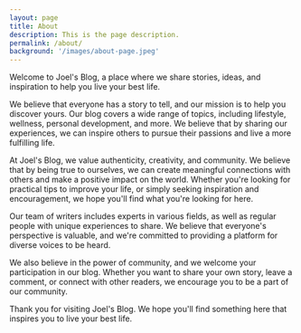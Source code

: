 ```yaml
---
layout: page
title: About
description: This is the page description. 
permalink: /about/
background: '/images/about-page.jpeg'
---
```


Welcome to Joel's Blog, a place where we share stories, ideas, and inspiration to help you live your best life.

We believe that everyone has a story to tell, and our mission is to help you discover yours. Our blog covers a wide range of topics, including lifestyle, wellness, personal development, and more. We believe that by sharing our experiences, we can inspire others to pursue their passions and live a more fulfilling life.

At Joel's Blog, we value authenticity, creativity, and community. We believe that by being true to ourselves, we can create meaningful connections with others and make a positive impact on the world. Whether you're looking for practical tips to improve your life, or simply seeking inspiration and encouragement, we hope you'll find what you're looking for here.

Our team of writers includes experts in various fields, as well as regular people with unique experiences to share. We believe that everyone's perspective is valuable, and we're committed to providing a platform for diverse voices to be heard.

We also believe in the power of community, and we welcome your participation in our blog. Whether you want to share your own story, leave a comment, or connect with other readers, we encourage you to be a part of our community.

Thank you for visiting Joel's Blog. We hope you'll find something here that inspires you to live your best life.

